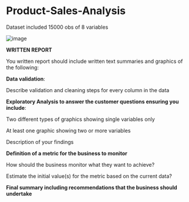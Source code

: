 # Product-Sales-Analysis
Dataset included 15000 obs of 8 variables

![image](https://github.com/khuyn110400/Product-Sales-Analysis/assets/110038431/42bc7e8f-f75b-4921-b1e8-aa0a7a4644b7)

**WRITTEN REPORT** 

You written report should include written text summaries and graphics of the following:

**Data validation**:

Describe validation and cleaning steps for every column in the data

**Exploratory Analysis to answer the customer questions ensuring you include**:

Two different types of graphics showing single variables only

At least one graphic showing two or more variables

Description of your findings 

**Definition of a metric for the business to monitor** 

How should the business monitor what they want to achieve?

Estimate the initial value(s) for the metric based on the current data?

**Final summary including recommendations that the business should undertake**
